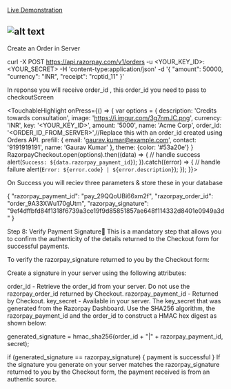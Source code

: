 [Live Demonstration](https://res.cloudinary.com/df2q7cryi/video/upload/v1637880753/screen-capture_7_cvw4vq_d3eqjg.mkv) 

![alt text](https://res.cloudinary.com/df2q7cryi/image/upload/v1637880641/Untitledzz_oquxqi.png)
----------------------------------------






Create an Order in Server

curl  -X POST https://api.razorpay.com/v1/orders
-u <YOUR_KEY_ID>:<YOUR_SECRET>
-H 'content-type:application/json'
-d '{
    "amount": 50000,
    "currency": "INR",
    "receipt": "rcptid_11"
}'












In reponse you will receive order_id , this order_id you need to pass to checkoutScreen










<TouchableHighlight onPress={() => {
    var options = {
    description: 'Credits towards consultation',
    image: 'https://i.imgur.com/3g7nmJC.png',
    currency: 'INR',
    key: '<YOUR_KEY_ID>',
    amount: '5000',
    name: 'Acme Corp',
    order_id: '<ORDER_ID_FROM_SERVER>',//Replace this with an order_id created using Orders API.
    prefill: {
      email: 'gaurav.kumar@example.com',
      contact: '9191919191',
      name: 'Gaurav Kumar'
    },
    theme: {color: '#53a20e'}
  }
  RazorpayCheckout.open(options).then((data) => {
    // handle success
    alert(`Success: ${data.razorpay_payment_id}`);
  }).catch((error) => {
    // handle failure
    alert(`Error: ${error.code} | ${error.description}`);
  });
}}>



On Success you will reciev three parameters & store these in your database

{
  "razorpay_payment_id": "pay_29QQoUBi66xm2f",
  "razorpay_order_id": "order_9A33XWu170gUtm",
  "razorpay_signature": "9ef4dffbfd84f1318f6739a3ce19f9d85851857ae648f114332d8401e0949a3d"
}



Step 8: Verify Payment Signature🔗
This is a mandatory step that allows you to confirm the authenticity of the details returned to the Checkout form for successful payments.

To verify the razorpay_signature returned to you by the Checkout form:

Create a signature in your server using the following attributes:

order_id - Retrieve the order_id from your server. Do not use the razorpay_order_id returned by Checkout.
razorpay_payment_id - Returned by Checkout.
key_secret - Available in your server.
The key_secret that was generated from the Razorpay Dashboard.
Use the SHA256 algorithm, the razorpay_payment_id and the order_id to construct a HMAC hex digest as shown below:

generated_signature = hmac_sha256(order_id + "|" + razorpay_payment_id, secret);

  if (generated_signature == razorpay_signature) {
    payment is successful
  }
If the signature you generate on your server matches the razorpay_signature returned to you by the Checkout form, the payment received is from an authentic source.

